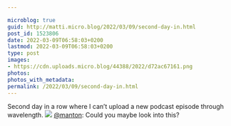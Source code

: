 ```yaml
---

microblog: true
guid: http://matti.micro.blog/2022/03/09/second-day-in.html
post_id: 1523806
date: 2022-03-09T06:58:03+0200
lastmod: 2022-03-09T06:58:03+0200
type: post
images:
- https://cdn.uploads.micro.blog/44388/2022/d72ac67161.png
photos:
photos_with_metadata:
permalink: /2022/03/09/second-day-in.html
---
```

Second day in a row where I can’t upload a new podcast episode through wavelength. <img src="uploads/2022/d72ac67161.png" /> [@manton](https://micro.blog/manton): Could you maybe look into this?

